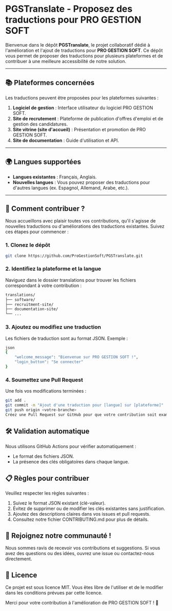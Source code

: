 # PGSTranslate - Proposez des traductions pour PRO GESTION SOFT

Bienvenue dans le dépôt **PGSTranslate**, le projet collaboratif dédié à l'amélioration et l'ajout de traductions pour **PRO GESTION SOFT**. Ce dépôt vous permet de proposer des traductions pour plusieurs plateformes et de contribuer à une meilleure accessibilité de notre solution.

---

## 📚 Plateformes concernées

Les traductions peuvent être proposées pour les plateformes suivantes :
1. **Logiciel de gestion** : Interface utilisateur du logiciel PRO GESTION SOFT.
2. **Site de recrutement** : Plateforme de publication d'offres d'emploi et de gestion des candidatures.
3. **Site vitrine (site d'accueil)** : Présentation et promotion de PRO GESTION SOFT.
4. **Site de documentation** : Guide d'utilisation et API.

---

## 🌍 Langues supportées

- **Langues existantes** : Français, Anglais.
- **Nouvelles langues** : Vous pouvez proposer des traductions pour d'autres langues (ex. Espagnol, Allemand, Arabe, etc.).

---

## 🚀 Comment contribuer ?

Nous accueillons avec plaisir toutes vos contributions, qu'il s'agisse de nouvelles traductions ou d'améliorations des traductions existantes. Suivez ces étapes pour commencer :

### 1. **Clonez le dépôt**
```bash
git clone https://github.com/ProGestionSoft/PGSTranslate.git
```

### 2. Identifiez la plateforme et la langue
Naviguez dans le dossier translations pour trouver les fichiers correspondant à votre contribution :

```bash
translations/
├── software/
├── recruitment-site/
├── documentation-site/
└── ...
```

### 3. Ajoutez ou modifiez une traduction
Les fichiers de traduction sont au format JSON.
Exemple :

```bash
json
{
    "welcome_message": "Bienvenue sur PRO GESTION SOFT !",
    "login_button": "Se connecter"
}
```

### 4. Soumettez une Pull Request
Une fois vos modifications terminées :

```bash
git add .
git commit -m "Ajout d'une traduction pour [langue] sur [plateforme]"
git push origin <votre-branche>
Créez une Pull Request sur GitHub pour que votre contribution soit examinée.
```

## 🛠️ Validation automatique
Nous utilisons GitHub Actions pour vérifier automatiquement :

- Le format des fichiers JSON.
- La présence des clés obligatoires dans chaque langue.

## 📋 Règles pour contribuer
Veuillez respecter les règles suivantes :

1. Suivez le format JSON existant (clé-valeur).
2. Évitez de supprimer ou de modifier les clés existantes sans justification.
3. Ajoutez des descriptions claires dans vos issues et pull requests.
4. Consultez notre fichier CONTRIBUTING.md pour plus de détails.

## 🤝 Rejoignez notre communauté !
Nous sommes ravis de recevoir vos contributions et suggestions. Si vous avez des questions ou des idées, ouvrez une issue ou contactez-nous directement.

## 📜 Licence
Ce projet est sous licence MIT. Vous êtes libre de l'utiliser et de le modifier dans les conditions prévues par cette licence.

Merci pour votre contribution à l'amélioration de PRO GESTION SOFT ! 🎉